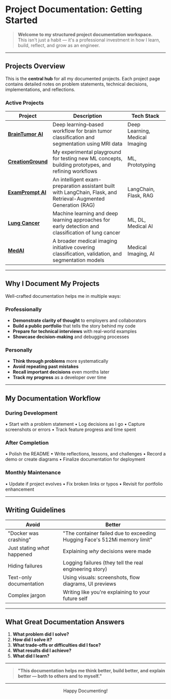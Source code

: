 # Project Documentation: Getting Started

> **Welcome to my structured project documentation workspace.**  
> This isn't just a habit — it's a professional investment in how I learn, build, reflect, and grow as an engineer.

---

## Projects Overview

This is the **central hub** for all my documented projects. Each project page contains detailed notes on problem statements, technical decisions, implementations, and reflections.

### Active Projects

| Project | Description | Tech Stack |
|---------|-------------|------------|
| **[BrainTumor AI](./BrainTumor_AI/index.md)** | Deep learning–based workflow for brain tumor classification and segmentation using MRI data | Deep Learning, Medical Imaging |
| **[CreationGround](./CreationGround/index.md)** | My experimental playground for testing new ML concepts, building prototypes, and refining workflows | ML, Prototyping |
| **[ExamPrompt AI](./ExamPrompt_AI/index.md)** | An intelligent exam-preparation assistant built with LangChain, Flask, and Retrieval-Augmented Generation (RAG) | LangChain, Flask, RAG |
| **[Lung Cancer](./Lung_Cancer/index.md)** | Machine learning and deep learning approaches for early detection and classification of lung cancer | ML, DL, Medical AI |
| **[MedAI](./MedAI/index.md)** | A broader medical imaging initiative covering classification, validation, and segmentation models | Medical Imaging, AI |

---

## Why I Document My Projects

Well-crafted documentation helps me in multiple ways:

### **Professionally**

- **Demonstrate clarity of thought** to employers and collaborators
- **Build a public portfolio** that tells the story behind my code
- **Prepare for technical interviews** with real-world examples
- **Showcase decision-making** and debugging processes

### **Personally**

- **Think through problems** more systematically
- **Avoid repeating past mistakes**
- **Recall important decisions** even months later
- **Track my progress** as a developer over time

---

## My Documentation Workflow

### **During Development**

• Start with a problem statement
• Log decisions as I go
• Capture screenshots or errors
• Track feature progress and time spent

### **After Completion**

• Polish the README
• Write reflections, lessons, and challenges
• Record a demo or create diagrams
• Finalize documentation for deployment

### **Monthly Maintenance**

• Update if project evolves
• Fix broken links or typos
• Revisit for portfolio enhancement


---

## Writing Guidelines

| **Avoid** | **Better** |
|-----------|------------|
| "Docker was crashing" | "The container failed due to exceeding Hugging Face's 512Mi memory limit" |
| Just stating *what* happened | Explaining *why* decisions were made |
| Hiding failures | Logging failures (they tell the real engineering story) |
| Text-only documentation | Using visuals: screenshots, flow diagrams, UI previews |
| Complex jargon | Writing like you're explaining to your future self |

---

## What Great Documentation Answers

1. **What problem did I solve?**
2. **How did I solve it?**
3. **What trade-offs or difficulties did I face?**
4. **What results did I achieve?**
5. **What did I learn?**

---

> **"This documentation helps me think better, build better, and explain better — both to others and to myself."**

---

<div align="center">
Happy Documenting!
</div>
